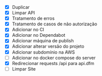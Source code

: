 - [x] Duplicar
- [x] Limpar API
- [x] Tratamento de erros
- [x] Tratamento de casos de não autorização
- [x] Adicionar no CI
- [x] Adicionar no Dependabot
- [x] Adicionar máquina de publish
- [x] Adicionar alterar versão do projeto
- [x] Adicionar subdomínio na AWS
- [ ] Adicionar no docker compose do server
- [x] Redirecionar requests /api para api.dfm
- [ ] Limpar Site

